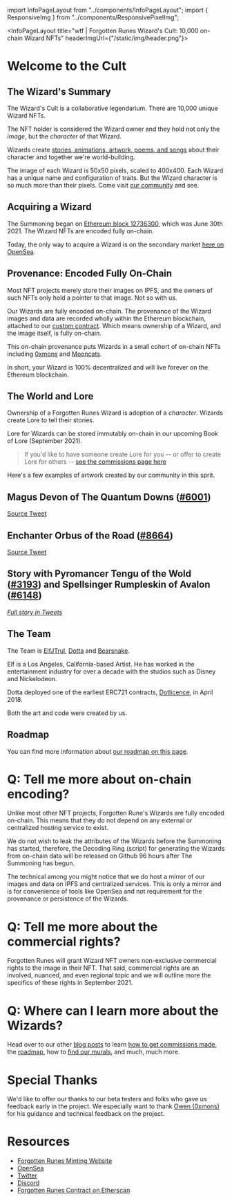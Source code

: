 import InfoPageLayout from "../components/InfoPageLayout";
import { ResponsiveImg } from "../components/ResponsivePixelImg";

<InfoPageLayout title="wtf | Forgotten Runes Wizard's Cult: 10,000 on-chain Wizard NFTs" headerImgUrl={"/static/img/header.png"}>

# Welcome to the Cult

## The Wizard's Summary

The Wizard's Cult is a collaborative legendarium. There are 10,000 unique Wizard NFTs.

The NFT holder is considered the Wizard owner and they hold not only the _image_, but the _character_ of that Wizard.

Wizards create [stories, animations, artwork, poems, and songs](/posts/commissions) about their character and together we're world-building.

The image of each Wizard is 50x50 pixels, scaled to 400x400. Each Wizard has a unique name and configuration of traits. But the Wizard character is so much more than their pixels. Come visit [our community](https://discord.gg/forgottenrunes) and see.

## Acquiring a Wizard

The Summoning began on [Ethereum block 12736300](https://etherscan.io/block/countdown/12736300), which was June 30th 2021. The Wizard NFTs are encoded fully on-chain.

Today, the only way to acquire a Wizard is on the secondary market [here on OpenSea](https://opensea.io/collection/forgottenruneswizardscult).

## Provenance: Encoded Fully On-Chain

Most NFT projects merely store their images on IPFS, and the owners of such NFTs only hold a pointer to that image. Not so with us.

Our Wizards are fully encoded on-chain. The provenance of the Wizard images and data are recorded wholly within the Ethereum blockchain, attached to our [custom contract](https://etherscan.io/address/0x521f9c7505005cfa19a8e5786a9c3c9c9f5e6f42). Which means ownership of a Wizard, and the image itself, is fully on-chain.

This on-chain provenance puts Wizards in a small cohort of on-chain NFTs including [0xmons](https://0xmons.xyz/) and [Mooncats](https://mooncatrescue.com/).

In short, your Wizard is 100% decentralized and will live forever on the Ethereum blockchain.

## The World and Lore

<ResponsiveImg className="full-bleed" src="/static/img/map/map2.png" />

Ownership of a Forgotten Runes Wizard is adoption of a _character_. Wizards create Lore to tell their stories.

Lore for Wizards can be stored immutably on-chain in our upcoming Book of Lore (September 2021).

> If you'd like to have someone create Lore for you -- or offer to create Lore for others -- [see the commissions page here](/posts/commissions)

Here's a few examples of artwork created by our community in this sprit.

## Magus Devon of The Quantum Downs ([#6001](https://opensea.io/assets/0x521f9c7505005cfa19a8e5786a9c3c9c9f5e6f42/6001))

[Source Tweet](https://twitter.com/magusdevon/status/1413215538046701574?s=21)

<ResponsiveImg className="full-bleed" src="/static/img/wtf/magus-6001.png" />

## Enchanter Orbus of the Road ([#8664](https://opensea.io/assets/0x521f9c7505005cfa19a8e5786a9c3c9c9f5e6f42/8664))

[Source Tweet](https://twitter.com/EnchanterOrbus/status/1422362480383193091)

<ResponsiveImg
  className="full-bleed"
  src="/static/img/wtf/enchanter-orbus-8664.png"
/>

## Story with Pyromancer Tengu of the Wold ([#3193](https://opensea.io/assets/0x521f9c7505005cfa19a8e5786a9c3c9c9f5e6f42/3193)) and Spellsinger Rumpleskin of Avalon ([#6148](https://opensea.io/assets/0x521f9c7505005cfa19a8e5786a9c3c9c9f5e6f42/6148))

[_Full story in Tweets_](https://twitter.com/forgottenrunes/status/1429813751922913280)

<ResponsiveImg
  className="full-bleed"
  src="/static/img/wtf/story-thread-3193-6148.png"
/>

## The Team

The Team is [ElfJTrul](https://twitter.com/ElfJTrul), [Dotta](https://twitter.com/dotta) and [Bearsnake](https://twitter.com/bearsnake).

Elf is a Los Angeles, California-based Artist. He has worked in the entertainment industry for over a decade with the studios such as Disney and Nickelodeon.

Dotta deployed one of the earliest ERC721 contracts, [Dotlicence](https://etherscan.io/address/0xb5da84cdc928765c15a8192bf3c6649e7802772b), in April 2018.

Both the art and code were created by us.

## Roadmap

You can find more information about [our roadmap on this page](/posts/roadmap).

# Q: Tell me more about on-chain encoding?

Unlike most other NFT projects, Forgotten Rune's Wizards are fully encoded on-chain. This means that they do not depend on any external or centralized hosting service to exist.

We do not wish to leak the attributes of the Wizards before the Summoning has started, therefore, the Decoding Ring (script) for generating the Wizards from on-chain data will be released on Github 96 hours after The Summoning has begun.

The technical among you might notice that we do host a mirror of our images and data on IPFS and centralized services. This is only a mirror and is for convenience of tools like OpenSea and not requirement for the provenance or persistence of the Wizards.

# Q: Tell me more about the commercial rights?

Forgotten Runes will grant Wizard NFT owners non-exclusive commercial rights to the image in their NFT. That said, commercial rights are an involved, nuanced, and even regional topic and we will outline more the specifics of these rights in September 2021.

# Q: Where can I learn more about the Wizards?

Head over to our other [blog posts](/posts) to learn [how to get commissions made](/posts/commissions), the [roadmap](/posts/roadmap), how to [find our murals](/posts/murals), and much, much more.

# Special Thanks

We'd like to offer our thanks to our beta testers and folks who gave us feedback early in the project. We especially want to thank [Owen (0xmons)](https://twitter.com/0xmons) for his guidance and technical feedback on the project.

# Resources

- [Forgotten Runes Minting Website](https://forgottenrunes.com)
- [OpenSea](https://opensea.io/collection/forgottenruneswizardscult)
- [Twitter](https://twitter.com/forgottenrunes)
- [Discord](https://discord.com/invite/F7WbxwJuZC)
- [Forgotten Runes Contract on Etherscan](https://etherscan.io/address/0x521f9c7505005cfa19a8e5786a9c3c9c9f5e6f42)

</InfoPageLayout>
